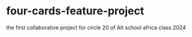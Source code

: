# four-cards-feature-project
the first collaborative project for circle 20 of Alt school africa class 2024
